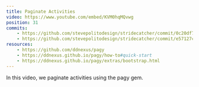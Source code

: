 ```yaml
---
title: Paginate Activities
video: https://www.youtube.com/embed/KVM0hqMQvwg
position: 31
commits:
    - https://github.com/stevepolitodesign/stridecatcher/commit/0c20df73de7ba94890e6052446ec6959631b960e
    - https://github.com/stevepolitodesign/stridecatcher/commit/e57127c9243685dd44c51523773b321b5dde438e
resources:
    - https://github.com/ddnexus/pagy
    - https://ddnexus.github.io/pagy/how-to#quick-start
    - https://ddnexus.github.io/pagy/extras/bootstrap.html
---
```

In this video, we paginate activities using the pagy gem.